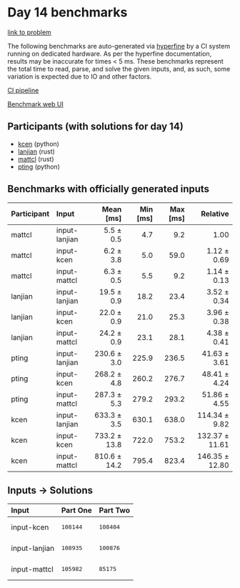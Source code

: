 # Day 14 benchmarks

[link to problem](https://adventofcode.com/2023/day/14)

The following benchmarks are auto-generated via
[hyperfine](https://github.com/sharkdp/hyperfine) by a CI system running on
dedicated hardware. As per the hyperfine documentation, results may be
inaccurate for times < 5 ms. These benchmarks represent the total time to read,
parse, and solve the given inputs, and, as such, some variation is expected due
to IO and other factors.

[CI pipeline](http://ci.papercode.net:8080/teams/main/pipelines/aoc2023)

[Benchmark web UI](https://aoc.ancalagon.black)


## Participants (with solutions for day 14)

- [kcen](https://github.com/kcen/aoc2023) (python)
- [lanjian](https://github.com/lanjian/aoc-2023) (rust)
- [mattcl](https://github.com/mattcl/aoc2023) (rust)
- [pting](https://github.com/pting/aoc2023) (python)


## Benchmarks with officially generated inputs

| Participant | Input | Mean [ms] | Min [ms] | Max [ms] | Relative |
|:---|:---|---:|---:|---:|---:|
| mattcl | input-lanjian | 5.5 ± 0.5 | 4.7 | 9.2 | 1.00 |
| mattcl | input-kcen | 6.2 ± 3.8 | 5.0 | 59.0 | 1.12 ± 0.69 |
| mattcl | input-mattcl | 6.3 ± 0.5 | 5.5 | 9.2 | 1.14 ± 0.13 |
| lanjian | input-lanjian | 19.5 ± 0.9 | 18.2 | 23.4 | 3.52 ± 0.34 |
| lanjian | input-kcen | 22.0 ± 0.9 | 21.0 | 25.3 | 3.96 ± 0.38 |
| lanjian | input-mattcl | 24.2 ± 0.9 | 23.1 | 28.1 | 4.38 ± 0.41 |
| pting | input-lanjian | 230.6 ± 3.0 | 225.9 | 236.5 | 41.63 ± 3.61 |
| pting | input-kcen | 268.2 ± 4.8 | 260.2 | 276.7 | 48.41 ± 4.24 |
| pting | input-mattcl | 287.3 ± 5.3 | 279.2 | 293.2 | 51.86 ± 4.55 |
| kcen | input-lanjian | 633.3 ± 3.5 | 630.1 | 638.0 | 114.34 ± 9.82 |
| kcen | input-kcen | 733.2 ± 13.8 | 722.0 | 753.2 | 132.37 ± 11.61 |
| kcen | input-mattcl | 810.6 ± 14.2 | 795.4 | 823.4 | 146.35 ± 12.80 |


## Inputs -> Solutions

| Input | Part One | Part Two |
|:---|:---|:---|
|input-kcen|<pre>108144</pre>|<pre>108404</pre>|
|input-lanjian|<pre>108935</pre>|<pre>100876</pre>|
|input-mattcl|<pre>105982</pre>|<pre>85175</pre>|